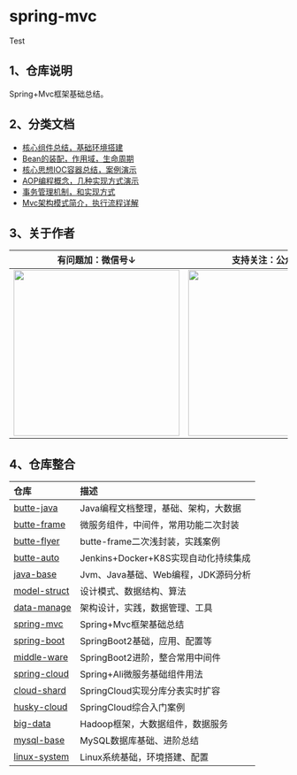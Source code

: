 # spring-mvc
Test
## 1、仓库说明

Spring+Mvc框架基础总结。

## 2、分类文档

- [核心组件总结，基础环境搭建](https://gitee.com/cicadasmile/butte-java-note/blob/master/doc/spring/mvc/M01、基础与环境搭建.md)
- [Bean的装配，作用域，生命周期](https://gitee.com/cicadasmile/butte-java-note/blob/master/doc/spring/mvc/M02、Bean使用详解.md)
- [核心思想IOC容器总结，案例演示](https://gitee.com/cicadasmile/butte-java-note/blob/master/doc/spring/mvc/M03、IOC控制反转.md)
- [AOP编程概念，几种实现方式演示](https://gitee.com/cicadasmile/butte-java-note/blob/master/doc/spring/mvc/M04、AOP切面编程.md)
- [事务管理机制，和实现方式](https://gitee.com/cicadasmile/butte-java-note/blob/master/doc/spring/mvc/M05、事务管理机制.md)
- [Mvc架构模式简介，执行流程详解](https://gitee.com/cicadasmile/butte-java-note/blob/master/doc/spring/mvc/M06、MVC开发模式.md)

## 3、关于作者

| 有问题加：微信号↓ | 支持关注：公众号↓ |
|----|-----|
| <img width="300px" height="300px" src="https://images.gitee.com/uploads/images/2021/0828/182311_7c8ff7e3_5064118.jpeg"/>   |   <img width="300px" height="300px" src="https://images.gitee.com/uploads/images/2021/0828/182332_f1b13009_5064118.jpeg"/>  |

## 4、仓库整合

| 仓库 | 描述 |
|:---|:---|
| [butte-java](https://gitee.com/cicadasmile/butte-java-note) |Java编程文档整理，基础、架构，大数据 |
| [butte-frame](https://gitee.com/cicadasmile/butte-frame-parent) |微服务组件，中间件，常用功能二次封装 |
| [butte-flyer](https://gitee.com/cicadasmile/butte-flyer-parent) |butte-frame二次浅封装，实践案例 |
| [butte-auto](https://gitee.com/cicadasmile/butte-auto-parent) |Jenkins+Docker+K8S实现自动化持续集成 |
| [java-base](https://gitee.com/cicadasmile/java-base-parent) | Jvm、Java基础、Web编程，JDK源码分析 |
| [model-struct](https://gitee.com/cicadasmile/model-arithmetic-parent) | 设计模式、数据结构、算法 |
| [data-manage](https://gitee.com/cicadasmile/data-manage-parent) | 架构设计，实践，数据管理、工具 |
| [spring-mvc](https://gitee.com/cicadasmile/spring-mvc-parent) | Spring+Mvc框架基础总结 |
| [spring-boot](https://gitee.com/cicadasmile/spring-boot-base) | SpringBoot2基础，应用、配置等 |
| [middle-ware](https://gitee.com/cicadasmile/middle-ware-parent) | SpringBoot2进阶，整合常用中间件 |
| [spring-cloud](https://gitee.com/cicadasmile/spring-cloud-base) | Spring+Ali微服务基础组件用法|
| [cloud-shard](https://gitee.com/cicadasmile/cloud-shard-jdbc) | SpringCloud实现分库分表实时扩容 |
| [husky-cloud](https://gitee.com/cicadasmile/husky-spring-cloud) | SpringCloud综合入门案例 |
| [big-data](https://gitee.com/cicadasmile/big-data-parent) | Hadoop框架，大数据组件，数据服务 |
| [mysql-base](https://gitee.com/cicadasmile/mysql-data-base) | MySQL数据库基础、进阶总结 |
| [linux-system](https://gitee.com/cicadasmile/linux-system-base) | Linux系统基础，环境搭建、配置 |
